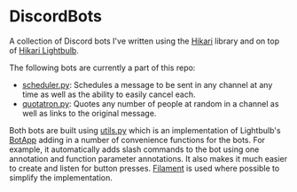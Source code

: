 # DiscordBots
A collection of Discord bots I've written using the [Hikari](https://github.com/hikari-py/hikari) library and on top of [Hikari Lightbulb](https://github.com/tandemdude/hikari-lightbulb).

The following bots are currently a part of this repo:
* [scheduler.py](scheduler.py): Schedules a message to be sent in any channel at any time as well as the ability to easily cancel each.
* [quotatron.py](quotatron.py): Quotes any number of people at random in a channel as well as links to the original message.

Both bots are built using [utils.py](utils.py) which is an implementation of Lightbulb's [BotApp](https://github.com/tandemdude/hikari-lightbulb/blob/development/lightbulb/app.py#L146) adding in a number of convenience functions for the bots. For example, it automatically adds slash commands to the bot using one annotation and function parameter annotations. It also makes it much easier to create and listen for button presses. [Filament](https://github.com/tandemdude/lightbulb-ext-filament) is used where possible to simplify the implementation.
